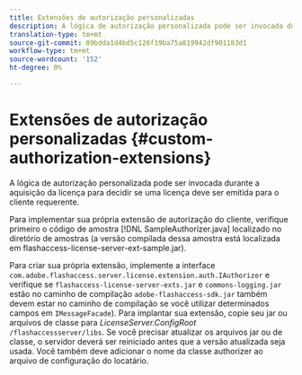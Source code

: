 ```yaml
---
title: Extensões de autorização personalizadas
description: A lógica de autorização personalizada pode ser invocada durante a aquisição da licença para decidir se uma licença deve ser emitida para o cliente requerente.
translation-type: tm+mt
source-git-commit: 89bdda1d4bd5c126f19ba75a819942df901183d1
workflow-type: tm+mt
source-wordcount: '152'
ht-degree: 0%

---
```



# Extensões de autorização personalizadas {#custom-authorization-extensions}

A lógica de autorização personalizada pode ser invocada durante a aquisição da licença para decidir se uma licença deve ser emitida para o cliente requerente.

Para implementar sua própria extensão de autorização do cliente, verifique primeiro o código de amostra [!DNL SampleAuthorizer.java] localizado no diretório de amostras (a versão compilada dessa amostra está localizada em flashaccess-license-server-ext-sample.jar).

Para criar sua própria extensão, implemente a interface `com.adobe.flashaccess.server.license.extension.auth.IAuthorizer` e verifique se `flashaccess-license-server-exts.jar` e `commons-logging.jar` estão no caminho de compilação `adobe-flashaccess-sdk.jar` também devem estar no caminho de compilação se você utilizar determinados campos em `IMessageFacade`). Para implantar sua extensão, copie seu jar ou arquivos de classe para *LicenseServer.ConfigRoot* `/flashaccessserver/libs`. Se você precisar atualizar os arquivos jar ou de classe, o servidor deverá ser reiniciado antes que a versão atualizada seja usada. Você também deve adicionar o nome da classe authorizer ao arquivo de configuração do locatário.
